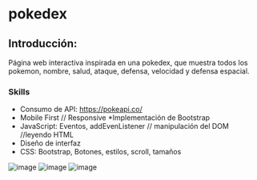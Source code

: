 # pokedex
## Introducción:

Página web interactiva inspirada en una pokedex, que muestra todos los pokemon, nombre, salud, ataque, defensa, velocidad y defensa espacial.

### Skills
* Consumo de API: https://pokeapi.co/
* Mobile First // Responsive
*Implementación de Bootstrap
* JavaScript: Eventos, addEvenListener // manipulación del DOM //leyendo HTML
* Diseño de interfaz
* CSS: Bootstrap, Botones, estilos, scroll, tamaños



![image](https://github.com/Misael-GC/pokedex/assets/102877993/03bb5a2e-c4cd-4707-92cd-1381c9c7469e)
![image](https://github.com/Misael-GC/pokedex/assets/102877993/b10ca961-2036-4fea-957a-7be1aac4cd72)
![image](https://github.com/Misael-GC/pokedex/assets/102877993/77ae8577-b3c3-4da2-9c8c-45e91c90f159)



